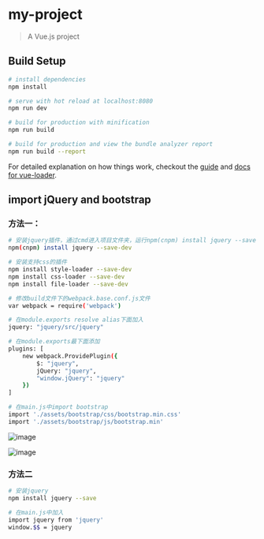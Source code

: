 # my-project

> A Vue.js project

## Build Setup

``` bash
# install dependencies
npm install

# serve with hot reload at localhost:8080
npm run dev

# build for production with minification
npm run build

# build for production and view the bundle analyzer report
npm run build --report
```

For detailed explanation on how things work, checkout the [guide](http://vuejs-templates.github.io/webpack/) and [docs for vue-loader](http://vuejs.github.io/vue-loader).

## import jQuery and bootstrap

### 方法一：
``` bash
# 安装jquery插件，通过cmd进入项目文件夹，运行npm(cnpm) install jquery --save-dev安装插件
npm(cnpm) install jquery --save-dev

# 安装支持css的插件
npm install style-loader --save-dev
npm install css-loader --save-dev
npm install file-loader --save-dev

# 修改build文件下的webpack.base.conf.js文件
var webpack = require('webpack')

# 在module.exports resolve alias下面加入
jquery: "jquery/src/jquery"

# 在module.exports最下面添加
plugins: [
    new webpack.ProvidePlugin({
        $: "jquery",
        jQuery: "jquery",
        "window.jQuery": "jquery"
    })
]

# 在main.js中import bootstrap
import './assets/bootstrap/css/bootstrap.min.css'
import './assets/bootstrap/js/bootstrap.min'
```
![image](http://i.imgur.com/7j5uGrT.png)

![image](http://i.imgur.com/uv0ND9t.png)

### 方法二
``` bash
# 安装jquery
npm install jquery --save

# 在main.js中加入
import jquery from 'jquery'
window.$$ = jquery
```


